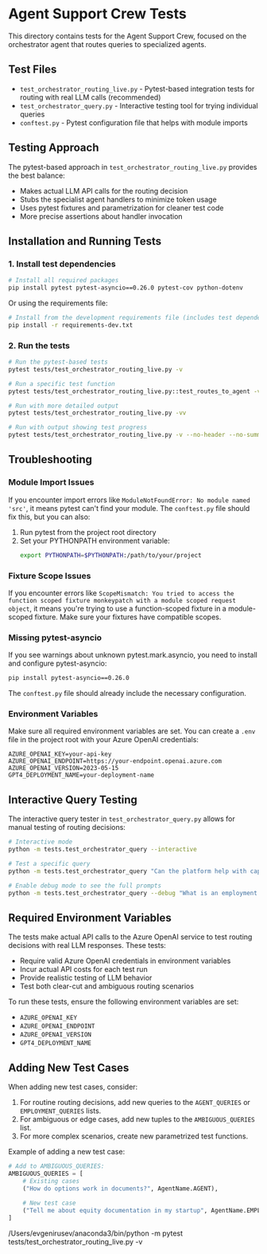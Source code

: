 # Agent Support Crew Tests

This directory contains tests for the Agent Support Crew, focused on the orchestrator agent that routes queries to specialized agents.

## Test Files

- `test_orchestrator_routing_live.py` - Pytest-based integration tests for routing with real LLM calls (recommended)
- `test_orchestrator_query.py` - Interactive testing tool for trying individual queries
- `conftest.py` - Pytest configuration file that helps with module imports

## Testing Approach

The pytest-based approach in `test_orchestrator_routing_live.py` provides the best balance:
- Makes actual LLM API calls for the routing decision
- Stubs the specialist agent handlers to minimize token usage
- Uses pytest fixtures and parametrization for cleaner test code
- More precise assertions about handler invocation

## Installation and Running Tests

### 1. Install test dependencies

```bash
# Install all required packages
pip install pytest pytest-asyncio==0.26.0 pytest-cov python-dotenv
```

Or using the requirements file:

```bash
# Install from the development requirements file (includes test dependencies)
pip install -r requirements-dev.txt
```

### 2. Run the tests

```bash
# Run the pytest-based tests
pytest tests/test_orchestrator_routing_live.py -v

# Run a specific test function
pytest tests/test_orchestrator_routing_live.py::test_routes_to_agent -v

# Run with more detailed output
pytest tests/test_orchestrator_routing_live.py -vv

# Run with output showing test progress
pytest tests/test_orchestrator_routing_live.py -v --no-header --no-summary -s
```

## Troubleshooting

### Module Import Issues

If you encounter import errors like `ModuleNotFoundError: No module named 'src'`, it means pytest can't find your module. The `conftest.py` file should fix this, but you can also:

1. Run pytest from the project root directory
2. Set your PYTHONPATH environment variable:
   ```bash
   export PYTHONPATH=$PYTHONPATH:/path/to/your/project
   ```

### Fixture Scope Issues

If you encounter errors like `ScopeMismatch: You tried to access the function scoped fixture monkeypatch with a module scoped request object`, it means you're trying to use a function-scoped fixture in a module-scoped fixture. Make sure your fixtures have compatible scopes.

### Missing pytest-asyncio

If you see warnings about unknown pytest.mark.asyncio, you need to install and configure pytest-asyncio:

```bash
pip install pytest-asyncio==0.26.0
```

The `conftest.py` file should already include the necessary configuration.

### Environment Variables

Make sure all required environment variables are set. You can create a `.env` file in the project root with your Azure OpenAI credentials:

```
AZURE_OPENAI_KEY=your-api-key
AZURE_OPENAI_ENDPOINT=https://your-endpoint.openai.azure.com
AZURE_OPENAI_VERSION=2023-05-15
GPT4_DEPLOYMENT_NAME=your-deployment-name
```

## Interactive Query Testing

The interactive query tester in `test_orchestrator_query.py` allows for manual testing of routing decisions:

```bash
# Interactive mode
python -m tests.test_orchestrator_query --interactive

# Test a specific query
python -m tests.test_orchestrator_query "Can the platform help with cap tables?"

# Enable debug mode to see the full prompts
python -m tests.test_orchestrator_query --debug "What is an employment contract?"
```

## Required Environment Variables

The tests make actual API calls to the Azure OpenAI service to test routing decisions with real LLM responses. These tests:

- Require valid Azure OpenAI credentials in environment variables
- Incur actual API costs for each test run
- Provide realistic testing of LLM behavior
- Test both clear-cut and ambiguous routing scenarios

To run these tests, ensure the following environment variables are set:
- `AZURE_OPENAI_KEY`
- `AZURE_OPENAI_ENDPOINT`
- `AZURE_OPENAI_VERSION`
- `GPT4_DEPLOYMENT_NAME`

## Adding New Test Cases

When adding new test cases, consider:

1. For routine routing decisions, add new queries to the `AGENT_QUERIES` or `EMPLOYMENT_QUERIES` lists.
2. For ambiguous or edge cases, add new tuples to the `AMBIGUOUS_QUERIES` list.
3. For more complex scenarios, create new parametrized test functions.

Example of adding a new test case:

```python
# Add to AMBIGUOUS_QUERIES:
AMBIGUOUS_QUERIES = [
    # Existing cases
    ("How do options work in documents?", AgentName.AGENT),
    
    # New test case
    ("Tell me about equity documentation in my startup", AgentName.EMPLOYMENT),
]
```

/Users/evgenirusev/anaconda3/bin/python -m pytest tests/test_orchestrator_routing_live.py -v